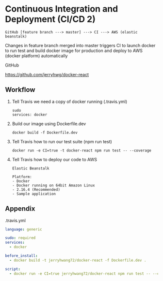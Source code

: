 # Continuous Integration and Deployment (CI/CD 2)

```
GitHub [feature branch ---> master] ---> CI ---> AWS (elastic beanstalk)
```

Changes in feature branch merged into master triggers CI to launch docker to run test and build docker image for production and deploy to AWS (docker platform) automatically

GitHub

https://github.com/jerryhwg/docker-react

## Workflow

1. Tell Travis we need a copy of docker running (.travis.yml)
    
    ```
    sudo 
    services: docker
    ```

2. Build our image using Dockerfile.dev

    ```
    docker build -f Dockerfile.dev
    ```

3. Tell Travis how to run our test suite (npm run test)

    ```
    docker run -e CI=true -t docker-react npm run test -- --coverage
    ```

4. Tell Travis how to deploy our code to AWS

    ```
    Elastic Beanstalk

    Platform:
    - Docker
    - Docker running on 64bit Amazon Linux
    - 2.16.4 (Recommended)
    - Sample application
    ```

## Appendix

.travis.yml

```yaml
language: generic

sudo: required
services:
  - docker

before_install:
  - docker build -t jerryhwang72/docker-react -f Dockerfile.dev .

script:
  - docker run -e CI=true jerryhwang72/docker-react npm run test -- --coverage
```